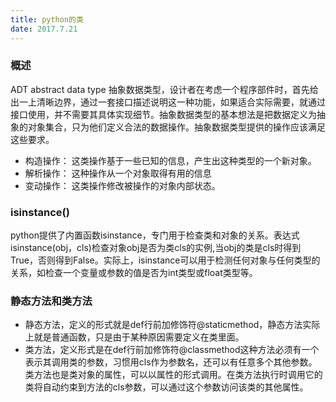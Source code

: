 ```yaml
---
title: python的类
date: 2017.7.21
---
```

### 概述
ADT abstract data type 抽象数据类型，设计者在考虑一个程序部件时，首先给出一上清晰边界，通过一套接口描述说明这一种功能，如果适合实际需要，就通过接口使用，并不需要其具体实现细节。抽象数据类型的基本想法是把数据定义为抽象的对象集合，只为他们定义合法的数据操作。抽象数据类型提供的操作应该满足这些要求。
+ 构造操作： 这类操作基于一些已知的信息，产生出这种类型的一个新对象。
+ 解析操作： 这种操作从一个对象取得有用的信息
+ 变动操作： 这类操作修改被操作的对象内部状态。


### isinstance()
python提供了内置函数isinstance，专门用于检查类和对象的关系。表达式isinstance(obj，cls)检查对象obj是否为类cls的实例,当obj的类是cls时得到True，否则得到False。实际上，isinstance可以用于检测任何对象与任何类型的关系，如检查一个变量或参数的值是否为int类型或float类型等。
### 静态方法和类方法
+ 静态方法，定义的形式就是def行前加修饰符@staticmethod，静态方法实际上就是普通函数，只是由于某种原因需要定义在类里面。
+ 类方法，定义形式是在def行前加修饰符@classmethod这种方法必须有一个表示其调用类的参数，习惯用cls作为参数名，还可以有任意多个其他参数。类方法也是类对象的属性，可以以属性的形式调用。在类方法执行时调用它的类将自动约束到方法的cls参数，可以通过这个参数访问该类的其他属性。

